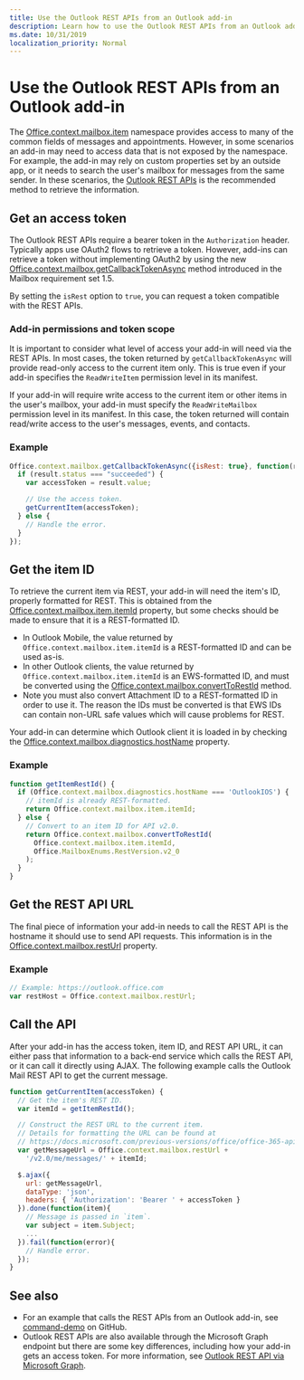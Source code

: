 ```yaml
---
title: Use the Outlook REST APIs from an Outlook add-in
description: Learn how to use the Outlook REST APIs from an Outlook add-in to get an access token.
ms.date: 10/31/2019
localization_priority: Normal
---
```


# Use the Outlook REST APIs from an Outlook add-in

The [Office.context.mailbox.item](../reference/objectmodel/preview-requirement-set/office.context.mailbox.item.md) namespace provides access to many of the common fields of messages and appointments. However, in some scenarios an add-in may need to access data that is not exposed by the namespace. For example, the add-in may rely on custom properties set by an outside app, or it needs to search the user's mailbox for messages from the same sender. In these scenarios, the [Outlook REST APIs](/outlook/rest/index) is the recommended method to retrieve the information.

## Get an access token

The Outlook REST APIs require a bearer token in the `Authorization` header. Typically apps use OAuth2 flows to retrieve a token. However, add-ins can retrieve a token without implementing OAuth2 by using the new [Office.context.mailbox.getCallbackTokenAsync](../reference/objectmodel/preview-requirement-set/office.context.mailbox.md#methods) method introduced in the Mailbox requirement set 1.5.

By setting the `isRest` option to `true`, you can request a token compatible with the REST APIs.

### Add-in permissions and token scope

It is important to consider what level of access your add-in will need via the REST APIs. In most cases, the token returned by `getCallbackTokenAsync` will provide read-only access to the current item only. This is true even if your add-in specifies the `ReadWriteItem` permission level in its manifest.

If your add-in will require write access to the current item or other items in the user's mailbox, your add-in must specify the `ReadWriteMailbox` permission level in its manifest. In this case, the token returned will contain read/write access to the user's messages, events, and contacts.

### Example

```js
Office.context.mailbox.getCallbackTokenAsync({isRest: true}, function(result){
  if (result.status === "succeeded") {
    var accessToken = result.value;

    // Use the access token.
    getCurrentItem(accessToken);
  } else {
    // Handle the error.
  }
});
```

## Get the item ID

To retrieve the current item via REST, your add-in will need the item's ID, properly formatted for REST. This is obtained from the [Office.context.mailbox.item.itemId](../reference/objectmodel/preview-requirement-set/office.context.mailbox.item.md#properties) property, but some checks should be made to ensure that it is a REST-formatted ID.

- In Outlook Mobile, the value returned by `Office.context.mailbox.item.itemId` is a REST-formatted ID and can be used as-is.
- In other Outlook clients, the value returned by `Office.context.mailbox.item.itemId` is an EWS-formatted ID, and must be converted using the [Office.context.mailbox.convertToRestId](../reference/objectmodel/preview-requirement-set/office.context.mailbox.md#methods) method.
- Note you must also convert Attachment ID to a REST-formatted ID in order to use it. The reason the IDs must be converted is that EWS IDs can contain non-URL safe values which will cause problems for REST.

Your add-in can determine which Outlook client it is loaded in by checking the [Office.context.mailbox.diagnostics.hostName](/javascript/api/outlook/office.mailbox?view=outlook-js-preview#diagnostics) property.

### Example

```js
function getItemRestId() {
  if (Office.context.mailbox.diagnostics.hostName === 'OutlookIOS') {
    // itemId is already REST-formatted.
    return Office.context.mailbox.item.itemId;
  } else {
    // Convert to an item ID for API v2.0.
    return Office.context.mailbox.convertToRestId(
      Office.context.mailbox.item.itemId,
      Office.MailboxEnums.RestVersion.v2_0
    );
  }
}
```

## Get the REST API URL

The final piece of information your add-in needs to call the REST API is the hostname it should use to send API requests. This information is in the [Office.context.mailbox.restUrl](../reference/objectmodel/preview-requirement-set/office.context.mailbox.md#properties) property.

### Example

```js
// Example: https://outlook.office.com
var restHost = Office.context.mailbox.restUrl;
```

## Call the API

After your add-in has the access token, item ID, and REST API URL, it can either pass that information to a back-end service which calls the REST API, or it can call it directly using AJAX. The following example calls the Outlook Mail REST API to get the current message.

```js
function getCurrentItem(accessToken) {
  // Get the item's REST ID.
  var itemId = getItemRestId();

  // Construct the REST URL to the current item.
  // Details for formatting the URL can be found at
  // https://docs.microsoft.com/previous-versions/office/office-365-api/api/version-2.0/mail-rest-operations#get-messages.
  var getMessageUrl = Office.context.mailbox.restUrl +
    '/v2.0/me/messages/' + itemId;

  $.ajax({
    url: getMessageUrl,
    dataType: 'json',
    headers: { 'Authorization': 'Bearer ' + accessToken }
  }).done(function(item){
    // Message is passed in `item`.
    var subject = item.Subject;
    ...
  }).fail(function(error){
    // Handle error.
  });
}
```

## See also

- For an example that calls the REST APIs from an Outlook add-in, see [command-demo](https://github.com/OfficeDev/outlook-add-in-command-demo) on GitHub.
- Outlook REST APIs are also available through the Microsoft Graph endpoint but there are some key differences, including how your add-in gets an access token. For more information, see [Outlook REST API via Microsoft Graph](/outlook/rest/index#outlook-rest-api-via-microsoft-graph).